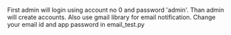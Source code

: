 First admin will login using account no 0 and password 'admin'. 
Than admin will create accounts.
Also use gmail library for email notification. 
Change your email id and app password in email_test.py
